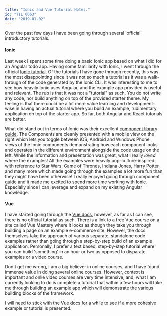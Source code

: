 ```yaml
---
title: "Ionic and Vue Tutorial Notes."
id: "TIL 0063"
date: "2019-01-02"
---
```


Over the past few days I have been going through several 'official' introductory tutorials. 

#### Ionic

Last week I spent some time doing a basic Ionic app based on what I did for an Angular todo app. Having some familiarity with Ionic, I went through the official [Ionic tutorial](https://ionicframework.com/docs/intro/tutorial/). Of the tutorials I have gone through recently, this was the most disappointing since it was not so much a tutorial as it was a walk-through of the code generated by the Ionic CLI. It was interesting to me to see how heavily Ionic uses Angular, and the example app provided is useful and relevant. The rub is that it was not a "tutorial" as such. You do not write any code, nor build anything on top of the provided starter theme. My feeling is that there could be a lot more value learning and development-wise in having an actual tutorial where you build an example, rudimentary application on top of the starter app. So far, both Angular and React tutorials are better. 


What did stand out in terms of Ionic was their excellent [component library guide](https://ionicframework.com/docs/components/#overview). The Components are cleanly presented with a mobile view on the right which lets you toggle between iOS, Android and Windows Phone views of the Ionic components demonstrating how each component looks and operates in the different environment alongside the code usage on the left. While the information and presentation was great, what I really *loved* where the examples! All the examples were heavily pop-culture-inspired with reference to Star Wars, Game of Thrones, Indiana Jones, Harry Potter and many more which made going through the examples a lot more fun than they might have been otherwise! I really enjoyed going through component guide and it made me excited to spend more time working with Ionic. Especially since I can leverage and expand on my existing Angular knowledge. 


#### Vue

I have started going through the [Vue docs](https://vuejs.org/v2/guide/index.html#Getting-Started), however, as far as I can see, there is no official tutorial as such. There is a link to a free Vue course on a site called Vue Mastery where it looks as though they take you through building a page on an example e-commerce site. However, the docs themselves take the approach of various separate, standalone code examples rather than going through a step-by-step build of an example application. Personally, I prefer a text based, step-by-step tutorial where you can build 'something' in an hour or two as opposed to disparate examples or a video course. 


Don't get me wrong, I am a big believer in online courses, and I have found immense value in doing several online courses. However, context is important and onlie video courses are very time intensive, and, what I am currently looking to do is complete a tutorial that within a few hours will take me through building an example app which will demonstrate the various building blocks of the framework. 


I will need to stick with the Vue docs for a while to see if a more cohesive example or tutorial is presented. 
